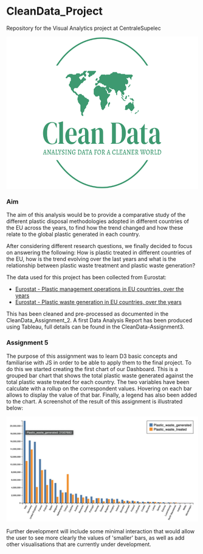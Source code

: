 # CleanData_Project
Repository for the Visual Analytics project at CentraleSupelec


<img src="CleanDataLogo.png" alt="logo" align="center" height="400" width="600"/>

### Aim
The aim of this analysis would be to provide a comparative study of the different plastic
disposal methodologies adopted in different countries of the EU across the years, to find how the
trend changed and how these relate to the global plastic generated in each country.

After considering different research questions, we finally decided to focus on answering the following: How is plastic treated in different countries of the EU, how is the trend evolving over the last years and what is the relationship between plastic waste treatment and plastic waste generation?

The data used for this project has been collected from Eurostat:
* [ Eurostat - Plastic management operations in EU countries, over the years](https://ec.europa.eu/eurostat/databrowser/view/ENV_WASTRT__custom_3487128/default/table?lang=en)
* [ Eurostat - Plastic waste generation in EU countries, over the years](https://ec.europa.eu/eurostat/databrowser/view/ENV_WASGEN/default/table?lang=en&category=env.env_was.env_wasgt)

This has been cleaned and pre-processed as documented in the CleanData_Assignment_2.
A first Data Analysis Report has been produced using Tableau, full details can be found in the CleanData-Assignment3.


### Assignment 5
The purpose of this assignment was to learn D3 basic concepts and familiarise with JS in order to be able to apply them to the final project. To do this we started creating the first chart of our Dashboard. This is a grouped bar chart that shows the total plastic waste generated against the total plastic waste treated for each country. The two variables have been calculate with a rollup on the correspondent values. Hovering on each bar allows to display the value of that bar. Finally, a legend has also been added to the chart. A screenshot of the result of this assignment is illustrated below:

![alt text](https://github.com/Davide0295/CleanData_Project/blob/main/CleanData_Assignment5.png?raw=true)

Further development will include some minimal interaction that would allow the user to see more clearly the values of 'smaller' bars, as well as add other visualisations that are currently under development.
